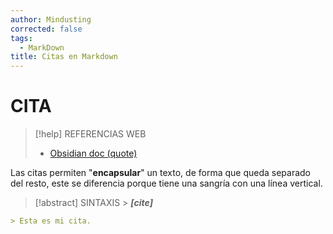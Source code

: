 ```yaml
---
author: Mindusting
corrected: false
tags:
  - MarkDown
title: Citas en Markdown
---
```


# CITA

> [!help] REFERENCIAS WEB
> - [Obsidian doc (quote)](<https://help.obsidian.md/Editing+and+formatting/Basic+formatting+syntax#Quotes>)

Las citas permiten "**encapsular**" un texto, de forma que queda separado del resto, este se diferencia porque tiene una sangría con una línea vertical.

> [!abstract] SINTAXIS
> \> ***\[cite\]***

```md
> Esta es mi cita.
```
